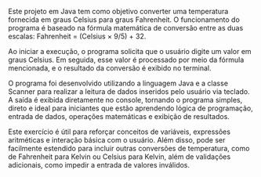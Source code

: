 Este projeto em Java tem como objetivo converter uma temperatura fornecida em graus Celsius para graus Fahrenheit. O funcionamento do programa é baseado na fórmula matemática de conversão entre as duas escalas: Fahrenheit = (Celsius × 9/5) + 32.

Ao iniciar a execução, o programa solicita que o usuário digite um valor em graus Celsius. Em seguida, esse valor é processado por meio da fórmula mencionada, e o resultado da conversão é exibido no terminal.

O programa foi desenvolvido utilizando a linguagem Java e a classe Scanner para realizar a leitura de dados inseridos pelo usuário via teclado. A saída é exibida diretamente no console, tornando o programa simples, direto e ideal para iniciantes que estão aprendendo lógica de programação, entrada de dados, operações matemáticas e exibição de resultados.

Este exercício é útil para reforçar conceitos de variáveis, expressões aritméticas e interação básica com o usuário. Além disso, pode ser facilmente estendido para incluir outras conversões de temperatura, como de Fahrenheit para Kelvin ou Celsius para Kelvin, além de validações adicionais, como impedir a entrada de valores inválidos.
